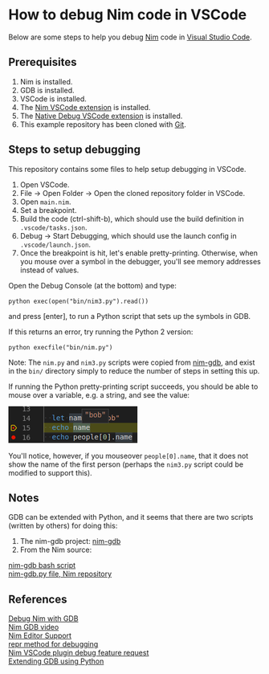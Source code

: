# How to debug Nim code in VSCode

Below are some steps to help you debug [Nim](https://nim-lang.org/) code in [Visual Studio Code](https://code.visualstudio.com/).

## Prerequisites

1. Nim is installed.
2. GDB is installed.
3. VSCode is installed.
4. The [Nim VSCode extension](https://marketplace.visualstudio.com/items?itemName=kosz78.nim) is installed.
5. The [Native Debug VSCode extension](https://marketplace.visualstudio.com/items?itemName=webfreak.debug) is installed.
6. This example repository has been cloned with [Git](https://git-scm.com/).

## Steps to setup debugging

This repository contains some files to help setup debugging in VSCode.

1. Open VSCode.
2. File -> Open Folder -> Open the cloned repository folder in VSCode.
3. Open `main.nim`.
4. Set a breakpoint.
5. Build the code (ctrl-shift-b), which should use the build definition in `.vscode/tasks.json`.
5. Debug -> Start Debugging, which should use the launch config in `.vscode/launch.json`.
6. Once the breakpoint is hit, let's enable pretty-printing. Otherwise, when you mouse over a
symbol in the debugger, you'll see memory addresses instead of values.

Open the Debug Console (at the bottom) and type:

```
python exec(open("bin/nim3.py").read())
```

and press [enter], to run a Python script that sets up the symbols in GDB.

If this returns an error, try running the Python 2 version:

```
python execfile("bin/nim.py")
```

Note: The `nim.py` and `nim3.py` scripts were copied from [nim-gdb](https://github.com/cooldome/Nim-gdb),
and exist in the `bin/` directory simply to reduce the number of steps in setting this up.

If running the Python pretty-printing script succeeds, you should be able to mouse over a variable,
e.g. a string, and see the value:

![mousing over a variable in the debugger and seeing the value contained in the variable](images/debugger-mouseover-str.png)

You'll notice, however, if you mouseover `people[0].name`, that it does not show the name of the first person
(perhaps the `nim3.py` script could be modified to support this).

## Notes

GDB can be extended with Python, and it seems that there are two scripts (written by others) for doing this:

1. The nim-gdb project: [nim-gdb](https://github.com/cooldome/Nim-gdb)  
2. From the Nim source:

[nim-gdb bash script](https://github.com/nim-lang/Nim/blob/devel/bin/nim-gdb)  
[nim-gdb.py file, Nim repository](https://github.com/nim-lang/Nim/blob/devel/tools/nim-gdb.py)  

## References

[Debug Nim with GDB](https://internet-of-tomohiro.netlify.com/nim/gdb.en.html)  
[Nim GDB video](https://www.youtube.com/watch?v=DmYOPkI_LzU)  
[Nim Editor Support](https://github.com/nim-lang/Nim/wiki/Editor-Support)  
[repr method for debugging](https://nim-lang.org/docs/system.html#repr%2CT)  
[Nim VSCode plugin debug feature request](https://github.com/pragmagic/vscode-nim/issues/65)  
[Extending GDB using Python](https://sourceware.org/gdb/onlinedocs/gdb/Python.html#Python)  